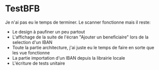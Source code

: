 # TestBFB

Je n'ai pas eu le temps de terminer.
Le scanner fonctionne mais il reste:
- Le design à paufiner un peu partout
- L'affichage de la suite de l'écran "Ajouter un beneficiaire" lors de la selection d'un IBAN
- Toute la partie architecture, j'ai juste eu le temps de faire en sorte que les vue fonctionne
- La partie importation d'un IBAN depuis la librairie locale
- L'écriture de tests unitaire

